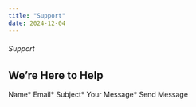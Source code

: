 ```yaml
---
title: "Support"
date: 2024-12-04
---
```


###### Support

## We’re Here to Help

Name\* Email\* Subject\* Your Message\*    Send Message
